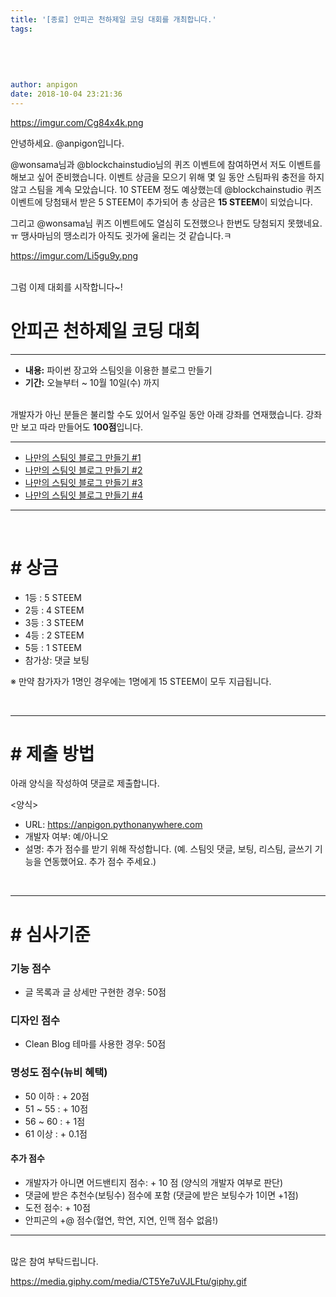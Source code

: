 ```yaml
---
title: '[종료] 안피곤 천하제일 코딩 대회를 개최합니다.'
tags:
  
  
  
  
  
author: anpigon
date: 2018-10-04 23:21:36
---
```


https://imgur.com/Cg84x4k.png

안녕하세요. @anpigon입니다.

@wonsama님과 @blockchainstudio님의 퀴즈 이벤트에 참여하면서 저도 이벤트를 해보고 싶어 준비했습니다. 이벤트 상금을 모으기 위해 몇 일 동안 스팀파워 충전을 하지 않고 스팀을 계속 모았습니다. 10 STEEM 정도 예상했는데 @blockchainstudio 퀴즈 이벤트에 당첨돼서 받은 5 STEEM이 추가되어 총 상금은 **15 STEEM**이 되었습니다.

그리고 @wonsama님 퀴즈 이벤트에도 열심히 도전했으나 한번도 당첨되지 못했네요.ㅠ 
땡사마님의 땡소리가 아직도 귓가에 울리는 것 같습니다.ㅋ

https://imgur.com/Li5gu9y.png

<br>
그럼 이제 대회를 시작합니다~!
<br>

# 안피곤 천하제일 코딩 대회

___

- **내용:** 파이썬 장고와 스팀잇을 이용한 블로그 만들기
- **기간:** 오늘부터 ~ 10월 10일(수) 까지

<br>개발자가 아닌 분들은 불리할 수도 있어서 일주일 동안 아래 강좌를 연재했습니다. 
강좌만 보고 따라 만들어도 **100점**입니다.

___

* [나만의 스팀잇 블로그 만들기 #1](https://steemit.com/kr/@anpigon/python-steemit-blog-1)
* [나만의 스팀잇 블로그 만들기 #2](https://steemit.com/kr/@anpigon/python-steemit-blog-2)
* [나만의 스팀잇 블로그 만들기 #3](https://steemit.com/kr/@anpigon/python-steemit-blog-3)
* [나만의 스팀잇 블로그 만들기 #4](https://steemit.com/kr/@anpigon/python-steemit-blog-4)
___

<br>

# # 상금

- 1등 : 5 STEEM
- 2등 : 4 STEEM
- 3등 : 3 STEEM
- 4등 : 2 STEEM
- 5등 : 1 STEEM
- 참가상: 댓글 보팅

※ 만약 참가자가 1명인 경우에는 1명에게 15 STEEM이 모두 지급됩니다.

<br><hr>

# # 제출 방법

아래 양식을 작성하여 댓글로 제출합니다.

<양식>
- URL: https://anpigon.pythonanywhere.com
- 개발자 여부: 예/아니오
- 설명: 추가 점수를 받기 위해 작성합니다. (예. 스팀잇 댓글, 보팅, 리스팀, 글쓰기 기능을 연동했어요. 추가 점수 주세요.)

<br><hr>

# # 심사기준


### 기능 점수
- 글 목록과 글 상세만 구현한 경우: 50점


### 디자인 점수
- Clean Blog 테마를 사용한 경우: 50점


### 명성도 점수(뉴비 혜택)

- 50 이하 : + 20점
- 51 ~ 55 : + 10점
- 56 ~ 60 : + 1점
- 61 이상 : + 0.1점


#### 추가 점수

- 개발자가 아니면 어드밴티지 점수: + 10 점 (양식의 개발자 여부로 판단)
- 댓글에 받은 추천수(보팅수) 점수에 포함 (댓글에 받은 보팅수가 1이면 +1점)
- 도전 점수: + 10점
- 안피곤의 +@ 점수(혈연, 학연, 지연, 인맥 점수 없음!)

<hr>

<br>많은 참여 부탁드립니다.

https://media.giphy.com/media/CT5Ye7uVJLFtu/giphy.gif